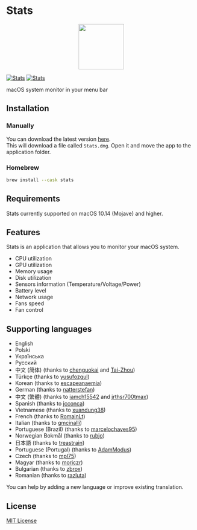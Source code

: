 # Stats

<a href="https://github.com/exelban/stats/releases"><p align="center"><img src="https://serhiy.s3.eu-central-1.amazonaws.com/Github_repo/stats/logo.png?raw=true&v=1" width="120"></p></a>

[![Stats](https://serhiy.s3.eu-central-1.amazonaws.com/Github_repo/stats/menus%3Fv2.3.2.png?v1)](https://github.com/exelban/stats/releases)
[![Stats](https://serhiy.s3.eu-central-1.amazonaws.com/Github_repo/stats/popups%3Fv2.3.2.png?v3)](https://github.com/exelban/stats/releases)

macOS system monitor in your menu bar

## Installation
### Manually
You can download the latest version [here](https://github.com/exelban/stats/releases/latest/download/Stats.dmg).  
This will download a file called `Stats.dmg`. Open it and move the app to the application folder.

### Homebrew

```bash
brew install --cask stats
```

## Requirements
Stats currently supported on macOS 10.14 (Mojave) and higher.

## Features
Stats is an application that allows you to monitor your macOS system. 

 - CPU utilization
 - GPU utilization
 - Memory usage
 - Disk utilization
 - Sensors information (Temperature/Voltage/Power)
 - Battery level
 - Network usage
 - Fans speed
 - Fan control

## Supporting languages
- English
- Polski
- Українська
- Русский
- 中文 (简体) (thanks to [chenguokai](https://github.com/chenguokai) and [Tai-Zhou](https://github.com/Tai-Zhou))
- Türkçe (thanks to [yusufozgul](https://github.com/yusufozgul))
- Korean (thanks to [escapeanaemia](https://github.com/escapeanaemia))
- German (thanks to [natterstefan](https://github.com/natterstefan))
- 中文 (繁體) (thanks to [iamch15542](https://github.com/iamch15542) and [jrthsr700tmax](https://github.com/jrthsr700tmax))
- Spanish (thanks to [jcconca](https://github.com/jcconca))
- Vietnamese (thanks to [xuandung38](https://github.com/xuandung38))
- French (thanks to [RomainLt](https://github.com/RomainLt))
- Italian (thanks to [gmcinalli](https://github.com/gmcinalli))
- Portuguese (Brazil) (thanks to [marcelochaves95](https://github.com/marcelochaves95))
- Norwegian Bokmål (thanks to [rubjo](https://github.com/rubjo))
- 日本語 (thanks to [treastrain](https://github.com/treastrain))
- Portuguese (Portugal) (thanks to [AdamModus](https://github.com/AdamModus))
- Czech (thanks to [mpl75](https://github.com/mpl75))
- Magyar (thanks to [moriczr](https://github.com/moriczr))
- Bulgarian (thanks to [zbrox](https://github.com/zbrox))
- Romanian (thanks to [razluta](https://github.com/razluta))

You can help by adding a new language or improve existing translation.

## License
[MIT License](https://github.com/exelban/stats/blob/master/LICENSE)
